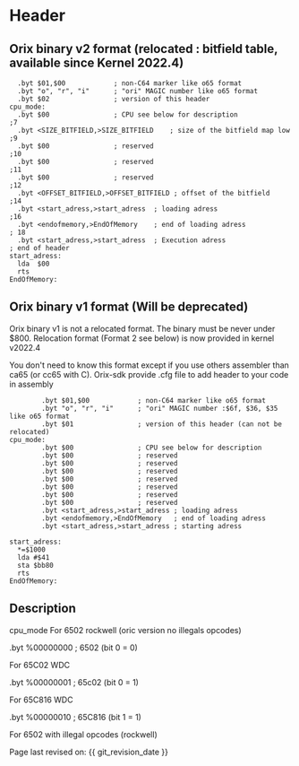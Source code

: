 # Header

## Orix binary v2 format (relocated : bitfield table, available since Kernel 2022.4)

``` ca65
  .byt $01,$00            ; non-C64 marker like o65 format
  .byt "o", "r", "i"      ; "ori" MAGIC number like o65 format
  .byt $02                ; version of this header
cpu_mode:
  .byt $00                ; CPU see below for description
;7
  .byt <SIZE_BITFIELD,>SIZE_BITFIELD    ; size of the bitfield map low
;9
  .byt $00                ; reserved
;10
  .byt $00                ; reserved
;11
  .byt $00                ; reserved
;12
  .byt <OFFSET_BITFIELD,>OFFSET_BITFIELD ; offset of the bitfield
;14
  .byt <start_adress,>start_adress  ; loading adress
;16
  .byt <endofmemory,>EndOfMemory    ; end of loading adress
; 18
  .byt <start_adress,>start_adress  ; Execution adress
; end of header
start_adress:
  lda  $00
  rts
EndOfMemory:
```

## Orix binary v1 format (Will be deprecated)

Orix binary v1 is not a relocated format. The binary must be never under $800. Relocation format (Format 2 see below) is now provided in kernel v2022.4

You don't need to know this format except if you use others assembler than ca65 (or cc65 with C). Orix-sdk provide .cfg file to add header to your code in assembly

``` ca65
        .byt $01,$00            ; non-C64 marker like o65 format
        .byt "o", "r", "i"      ; "ori" MAGIC number :$6f, $36, $35 like o65 format
        .byt $01                ; version of this header (can not be relocated)
cpu_mode:
        .byt $00                ; CPU see below for description
        .byt $00                ; reserved
        .byt $00                ; reserved
        .byt $00                ; reserved
        .byt $00                ; reserved
        .byt $00                ; reserved
        .byt $00                ; reserved
        .byt $00                ; reserved
        .byt <start_adress,>start_adress ; loading adress
        .byt <endofmemory,>EndOfMemory   ; end of loading adress
        .byt <start_adress,>start_adress ; starting adress

start_adress:
  *=$1000
  lda #$41
  sta $bb80
  rts
EndOfMemory:
```

## Description

cpu_mode
  For 6502 rockwell (oric version no illegals opcodes)

.byt %00000000 ; 6502 (bit 0 = 0)

  For 65C02 WDC

.byt %00000001 ; 65c02 (bit 0 = 1)

  For 65C816 WDC

.byt %00000010 ; 65C816 (bit 1 = 1)

  For 6502 with illegal opcodes (rockwell)


Page last revised on: {{ git_revision_date }}
